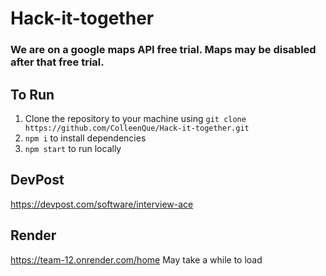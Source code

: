 # Hack-it-together 
### We are on a google maps API free trial. Maps may be disabled after that free trial.

## To Run
1. Clone the repository to your machine using `git clone https://github.com/ColleenQue/Hack-it-together.git`
2.  `npm i` to install dependencies
3.  `npm start` to run locally

## DevPost
https://devpost.com/software/interview-ace 
 
## Render
https://team-12.onrender.com/home 
May take a while to load

